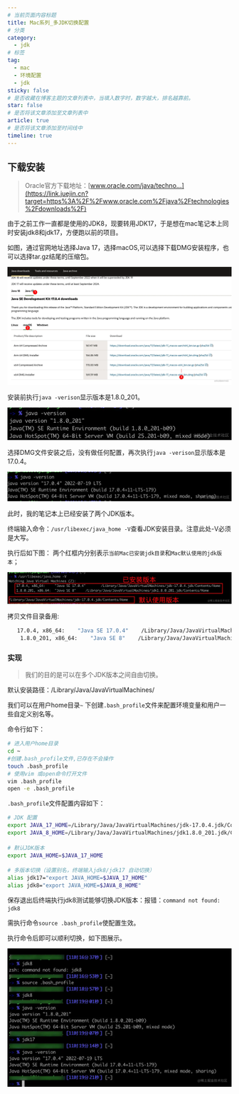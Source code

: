 ```yaml
---
# 当前页面内容标题
title: Mac系列_多JDK切换配置
# 分类
category:
  - jdk
# 标签
tag: 
  - mac
  - 环境配置
  - jdk
sticky: false
# 是否收藏在博客主题的文章列表中，当填入数字时，数字越大，排名越靠前。
star: false
# 是否将该文章添加至文章列表中
article: true
# 是否将该文章添加至时间线中
timeline: true
---
```


## 下载安装

> Oracle官方下载地址：[www.oracle.com/java/techno…](https://link.juejin.cn?target=https%3A%2F%2Fwww.oracle.com%2Fjava%2Ftechnologies%2Fdownloads%2F)

由于之前工作一直都是使用的JDK8，现要转用JDK17，于是想在mac笔记本上同时安装jdk8和jdk17，方便跑以前的项目。

如图，通过官网地址选择Java 17，选择macOS,可以选择下载DMG安装程序，也可以选择tar.gz结尾的压缩包。

![4fd94d567b3a43bc9583d29273cb3690~tplv-k3u1fbpfcp-zoom-in-crop-mark:4536:0:0:0](./images/4fd94d567b3a43bc9583d29273cb3690~tplv-k3u1fbpfcp-zoom-in-crop-mark:4536:0:0:0.jpeg)

安装前执行`java -verison`显示版本是1.8.0_201。

![4515fbfe6ae94605961bc35846172a53~tplv-k3u1fbpfcp-zoom-in-crop-mark:4536:0:0:0](./images/4515fbfe6ae94605961bc35846172a53~tplv-k3u1fbpfcp-zoom-in-crop-mark:4536:0:0:0.jpeg)

选择DMG文件安装之后，没有做任何配置，再次执行`java -verison`显示版本是17.0.4。

![be57caf048454df29fe54bb7466de28b~tplv-k3u1fbpfcp-zoom-in-crop-mark:4536:0:0:0](./images/be57caf048454df29fe54bb7466de28b~tplv-k3u1fbpfcp-zoom-in-crop-mark:4536:0:0:0.jpeg)

此时，我的笔记本上已经安装了两个JDK版本。

终端输入命令：`/usr/libexec/java_home -V`查看JDK安装目录。注意此处-V必须是大写。

执行后如下图： 两个红框内分别表示`当前Mac已安装jdk目录`和`Mac默认使用的jdk版本`；

![1ec79040bc9141c5a081465777f16d35~tplv-k3u1fbpfcp-zoom-in-crop-mark:4536:0:0:0](./images/1ec79040bc9141c5a081465777f16d35~tplv-k3u1fbpfcp-zoom-in-crop-mark:4536:0:0:0.jpeg)

拷贝文件目录备用:

```bash
   17.0.4, x86_64:    "Java SE 17.0.4"    /Library/Java/JavaVirtualMachines/jdk-17.0.4.jdk/Contents/Home
    1.8.0_201, x86_64:    "Java SE 8"    /Library/Java/JavaVirtualMachines/jdk1.8.0_201.jdk/Contents/Home
```

### 实现

> 我们的目的是可以在多个JDK版本之间自由切换。

默认安装路径：/Library/Java/JavaVirtualMachines/

我们可以在用户home目录`~` 下创建`.bash_profile`文件来配置环境变量和用户一些自定义别名等。

命令行如下：

```bash
# 进入用户home目录
cd ~  
#创建.bash_profile文件,已存在不会操作
touch .bash_profile
# 使用vim 或open命令打开文件
vim .bash_profile
open -e .bash_profile
```

`.bash_profile`文件配置内容如下：

```bash
# JDK 配置
export JAVA_17_HOME=/Library/Java/JavaVirtualMachines/jdk-17.0.4.jdk/Contents/Home
export JAVA_8_HOME=/Library/Java/JavaVirtualMachines/jdk1.8.0_201.jdk/Contents/Home

# 默认JDK版本
export JAVA_HOME=$JAVA_17_HOME

# 多版本切换（设置别名，终端输入jdk8/jdk17 自动切换）
alias jdk17="export JAVA_HOME=$JAVA_17_HOME"
alias jdk8="export JAVA_HOME=$JAVA_8_HOME"
```

保存退出后终端执行jdk8测试能够切换JDK版本：报错：`command not found: jdk8`

需执行命令`source .bash_profile`使配置生效。

执行命令后即可以顺利切换，如下图展示。

![7c6e07e7c6da4ad0939633730cc6c78b~tplv-k3u1fbpfcp-zoom-in-crop-mark:4536:0:0:0](./images/7c6e07e7c6da4ad0939633730cc6c78b~tplv-k3u1fbpfcp-zoom-in-crop-mark:4536:0:0:0.jpeg)